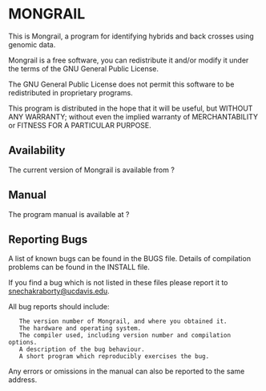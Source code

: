 # MONGRAIL

This is Mongrail, a program for identifying hybrids and back crosses using genomic data.

Mongrail is a free software, you can redistribute it and/or modify it under the terms of the GNU General Public License.

The GNU General Public License does not permit this software to be redistributed in proprietary programs.

This program is distributed in the hope that it will be useful, but WITHOUT ANY WARRANTY; without even the implied warranty of MERCHANTABILITY or FITNESS FOR A PARTICULAR PURPOSE.

## Availability

The current version of Mongrail is available from ?

## Manual

The program manual is available at ?

## Reporting Bugs

A list of known bugs can be found in the BUGS file. Details of compilation problems can be found in the INSTALL file.

If you find a bug which is not listed in these files please report it to snechakraborty@ucdavis.edu.

All bug reports should include:

```
   The version number of Mongrail, and where you obtained it.
   The hardware and operating system.
   The compiler used, including version number and compilation options.
   A description of the bug behaviour.
   A short program which reproducibly exercises the bug.

```

Any errors or omissions in the manual can also be reported to the same address.
